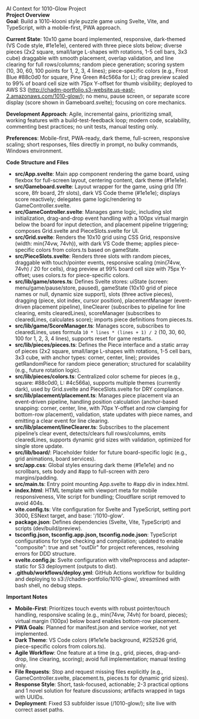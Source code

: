 AI Context for 1010-Glow Project  
**Project Overview**  
**Goal**: Build a 1010-klooni style puzzle game using Svelte, Vite, and TypeScript, with a mobile-first, PWA approach.  

**Current State**: 10x10 game board implemented, responsive, dark-themed (VS Code style, #1e1e1e), centered with three piece slots below; diverse pieces (2x2 square, small/large L-shapes with rotations, 1-5 cell bars, 3x3 cube) draggable with smooth placement, overlap validation, and line clearing for full rows/columns; random piece generation; scoring system (10, 30, 60, 100 points for 1, 2, 3, 4 lines); piece-specific colors (e.g., Frost Blue #88c0d0 for square, Pine Green #4c566a for L); drag preview scaled to 99% of board cell size with 75px Y-offset for thumb visibility; deployed to AWS S3 (http://chadm-portfolio.s3-website.us-east-2.amazonaws.com/1010-glow/); no menu, pause screen, or separate score display (score shown in Gameboard.svelte); focusing on core mechanics.

**Development Approach**: Agile, incremental gains, prioritizing small, working features with a build-test-feedback loop; modern code, scalability, commenting best practices; no unit tests, manual testing only.

**Preferences**: Mobile-first, PWA-ready, dark theme, full-screen, responsive scaling; short responses, files directly in prompt, no bulky commands, Windows environment.

**Code Structure and Files**  
- **src/App.svelte**: Main app component rendering the game board, using flexbox for full-screen layout, centering content, dark theme (#1e1e1e).  
- **src/Gameboard.svelte**: Layout wrapper for the game, using grid (1fr score, 8fr board, 2fr slots), dark VS Code theme (#1e1e1e); displays score reactively; delegates game logic/rendering to GameController.svelte.  
- **src/GameController.svelte**: Manages game logic, including slot initialization, drag-and-drop event handling with a 100px virtual margin below the board for input detection, and placement pipeline triggering; composes Grid.svelte and PieceSlots.svelte for UI.  
- **src/Grid.svelte**: Renders the 10x10 grid using CSS Grid, responsive (width: min(74vw, 74vh)), with dark VS Code theme; applies piece-specific colors from colors.ts based on gameState.  
- **src/PieceSlots.svelte**: Renders three slots with random pieces, draggable with touch/pointer events, responsive scaling (min(74vw, 74vh) / 20 for cells), drag preview at 99% board cell size with 75px Y-offset; uses colors.ts for piece-specific colors.  
- **src/lib/game/stores.ts**: Defines Svelte stores: uiState (screen: menu/game/pause/store, paused), gameState (10x10 grid of piece names or null, dynamic size support), slots (three active pieces), dragging (piece, slot index, cursor position), placementManager (event-driven placement pipeline), lineClearer (subscribes to pipeline for line clearing, emits clearedLines), scoreManager (subscribes to clearedLines, calculates score); imports piece definitions from pieces.ts.  
- **src/lib/game/ScoreManager.ts**: Manages score, subscribes to clearedLines, uses formula `10 * lines * (lines + 1) / 2` (10, 30, 60, 100 for 1, 2, 3, 4 lines), supports reset for game restarts.  
- **src/lib/pieces/pieces.ts**: Defines the Piece interface and a static array of pieces (2x2 square, small/large L-shapes with rotations, 1-5 cell bars, 3x3 cube, with anchor types: corner, center, line); provides getRandomPiece for random piece generation; structured for scalability (e.g., future rotation logic).  
- **src/lib/pieces/colors.ts**: Centralized color scheme for pieces (e.g., square: #88c0d0, L: #4c566a), supports multiple themes (currently dark), used by Grid.svelte and PieceSlots.svelte for DRY compliance.  
- **src/lib/placement/placement.ts**: Manages piece placement via an event-driven pipeline, handling position calculation (anchor-based snapping: corner, center, line, with 70px Y-offset and row clamping for bottom-row placement), validation, state updates with piece names, and emitting a clear event for line clearing.  
- **src/lib/placement/lineClearer.ts**: Subscribes to the placement pipeline’s clear event, detects/clears full rows/columns, emits clearedLines, supports dynamic grid sizes with validation, optimized for single store update.  
- **src/lib/board/**: Placeholder folder for future board-specific logic (e.g., grid animations, board services).  
- **src/app.css**: Global styles ensuring dark theme (#1e1e1e) and no scrollbars, sets body and #app to full-screen with zero margins/padding.  
- **src/main.ts**: Entry point mounting App.svelte to #app div in index.html.  
- **index.html**: HTML template with viewport meta for mobile responsiveness, Vite script for bundling; Cloudflare script removed to avoid 404s.  
- **vite.config.ts**: Vite configuration for Svelte and TypeScript, setting port 3000, ESNext target, and base: '/1010-glow'.  
- **package.json**: Defines dependencies (Svelte, Vite, TypeScript) and scripts (dev/build/preview).  
- **tsconfig.json, tsconfig.app.json, tsconfig.node.json**: TypeScript configurations for type checking and compilation; updated to enable "composite": true and set "outDir" for project references, resolving errors for DDD structure.  
- **svelte.config.js**: Svelte configuration with vitePreprocess and adapter-static for S3 deployment (outputs to dist).  
- **.github/workflows/deploy.yml**: GitHub Actions workflow for building and deploying to s3://chadm-portfolio/1010-glow/, streamlined with bash shell, no debug steps.

**Important Notes**  
- **Mobile-First**: Prioritizes touch events with robust pointer/touch handling, responsive scaling (e.g., min(74vw, 74vh) for board, pieces); virtual margin (100px) below board enables bottom-row placement.  
- **PWA Goals**: Planned for manifest.json and service worker, not yet implemented.  
- **Dark Theme**: VS Code colors (#1e1e1e background, #252526 grid, piece-specific colors from colors.ts).  
- **Agile Workflow**: One feature at a time (e.g., grid, pieces, drag-and-drop, line clearing, scoring); avoid full implementation; manual testing only.  
- **File Requests**: Stop and request missing files explicitly (e.g., GameController.svelte, placement.ts, pieces.ts for dynamic grid sizes).  
- **Response Style**: Short, task-focused, actionable; 2-3 practical options and 1 novel solution for feature discussions; artifacts wrapped in <xaiArtifact> tags with UUIDs.  
- **Deployment**: Fixed S3 subfolder issue (/1010-glow/); site live with correct asset paths.